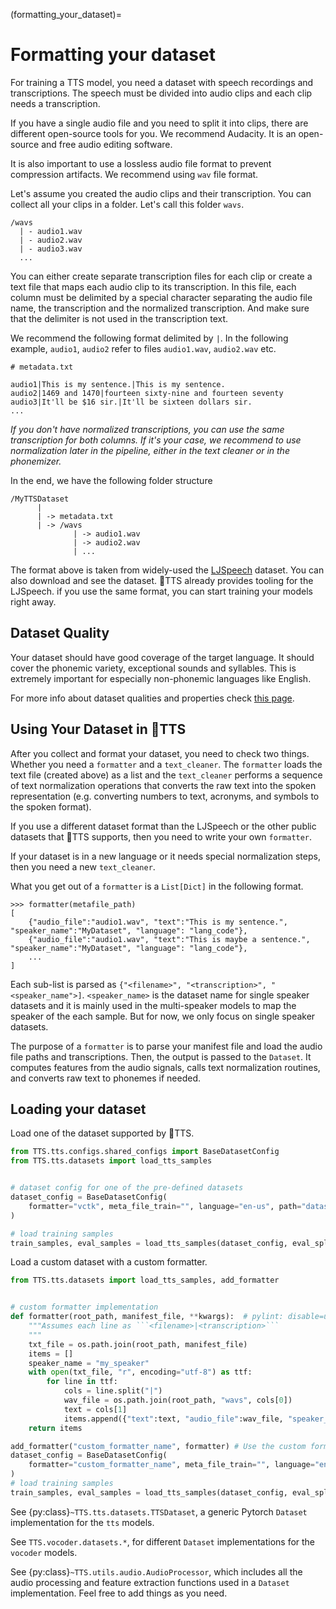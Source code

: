 (formatting_your_dataset)=
# Formatting your dataset

For training a TTS model, you need a dataset with speech recordings and
transcriptions. The speech must be divided into audio clips and each clip needs
a transcription.

If you have a single audio file and you need to split it into clips, there are different open-source tools for you. We recommend Audacity. It is an open-source and free audio editing software.

It is also important to use a lossless audio file format to prevent compression artifacts. We recommend using `wav` file format.

Let's assume you created the audio clips and their transcription. You can collect all your clips in a folder. Let's call this folder `wavs`.

```
/wavs
  | - audio1.wav
  | - audio2.wav
  | - audio3.wav
  ...
```

You can either create separate transcription files for each clip or create a text file that maps each audio clip to its transcription. In this file, each column must be delimited by a special character separating the audio file name, the transcription and the normalized transcription. And make sure that the delimiter is not used in the transcription text.

We recommend the following format delimited by `|`. In the following example, `audio1`, `audio2` refer to files `audio1.wav`, `audio2.wav` etc.

```
# metadata.txt

audio1|This is my sentence.|This is my sentence.
audio2|1469 and 1470|fourteen sixty-nine and fourteen seventy
audio3|It'll be $16 sir.|It'll be sixteen dollars sir.
...
```
*If you don't have normalized transcriptions, you can use the same transcription for both columns. If it's your case, we recommend to use normalization later in the pipeline, either in the text cleaner or in the phonemizer.*


In the end, we have the following folder structure
```
/MyTTSDataset
      |
      | -> metadata.txt
      | -> /wavs
              | -> audio1.wav
              | -> audio2.wav
              | ...
```

The format above is taken from widely-used the [LJSpeech](https://keithito.com/LJ-Speech-Dataset/) dataset. You can also download and see the dataset. 🐸TTS already provides tooling for the LJSpeech. if you use the same format, you can start training your models right away.

## Dataset Quality

Your dataset should have good coverage of the target language. It should cover the phonemic variety, exceptional sounds and syllables. This is extremely important for especially non-phonemic languages like English.

For more info about dataset qualities and properties check [this page](what_makes_a_good_dataset.md).

## Using Your Dataset in 🐸TTS

After you collect and format your dataset, you need to check two things. Whether you need a `formatter` and a `text_cleaner`. The `formatter` loads the text file (created above) as a list and the `text_cleaner` performs a sequence of text normalization operations that converts the raw text into the spoken representation (e.g. converting numbers to text, acronyms, and symbols to the spoken format).

If you use a different dataset format than the LJSpeech or the other public datasets that 🐸TTS supports, then you need to write your own `formatter`.

If your dataset is in a new language or it needs special normalization steps, then you need a new `text_cleaner`.

What you get out of a `formatter` is a `List[Dict]` in the following format.

```
>>> formatter(metafile_path)
[
    {"audio_file":"audio1.wav", "text":"This is my sentence.", "speaker_name":"MyDataset", "language": "lang_code"},
    {"audio_file":"audio1.wav", "text":"This is maybe a sentence.", "speaker_name":"MyDataset", "language": "lang_code"},
    ...
]
```

Each sub-list is parsed as ```{"<filename>", "<transcription>", "<speaker_name">]```.
```<speaker_name>``` is the dataset name for single speaker datasets and it is mainly used
in the multi-speaker models to map the speaker of the each sample. But for now, we only focus on single speaker datasets.

The purpose of a `formatter` is to parse your manifest file and load the audio file paths and transcriptions.
Then, the output is passed to the `Dataset`. It computes features from the audio signals, calls text normalization routines, and converts raw text to
phonemes if needed.

## Loading your dataset

Load one of the dataset supported by 🐸TTS.

```python
from TTS.tts.configs.shared_configs import BaseDatasetConfig
from TTS.tts.datasets import load_tts_samples


# dataset config for one of the pre-defined datasets
dataset_config = BaseDatasetConfig(
    formatter="vctk", meta_file_train="", language="en-us", path="dataset-path")
)

# load training samples
train_samples, eval_samples = load_tts_samples(dataset_config, eval_split=True)
```

Load a custom dataset with a custom formatter.

```python
from TTS.tts.datasets import load_tts_samples, add_formatter


# custom formatter implementation
def formatter(root_path, manifest_file, **kwargs):  # pylint: disable=unused-argument
    """Assumes each line as ```<filename>|<transcription>```
    """
    txt_file = os.path.join(root_path, manifest_file)
    items = []
    speaker_name = "my_speaker"
    with open(txt_file, "r", encoding="utf-8") as ttf:
        for line in ttf:
            cols = line.split("|")
            wav_file = os.path.join(root_path, "wavs", cols[0])
            text = cols[1]
            items.append({"text":text, "audio_file":wav_file, "speaker_name":speaker_name, "root_path": root_path})
    return items

add_formatter("custom_formatter_name", formatter) # Use the custom formatter name in the dataset config
dataset_config = BaseDatasetConfig(
    formatter="custom_formatter_name", meta_file_train="", language="en-us", path="dataset-path")
)
# load training samples
train_samples, eval_samples = load_tts_samples(dataset_config, eval_split=True)
```

See {py:class}`~TTS.tts.datasets.TTSDataset`, a generic Pytorch `Dataset` implementation for the `tts` models.

See `TTS.vocoder.datasets.*`, for different `Dataset` implementations for the `vocoder` models.

See {py:class}`~TTS.utils.audio.AudioProcessor`, which includes all the audio
processing and feature extraction functions used in a `Dataset` implementation.
Feel free to add things as you need.
